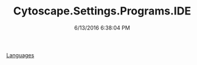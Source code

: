 ﻿---
title: Cytoscape.Settings.Programs.IDE
date: 6/13/2016 6:38:04 PM
---

[Languages](T-Cytoscape.Settings.Programs.IDE.Languages.html)
